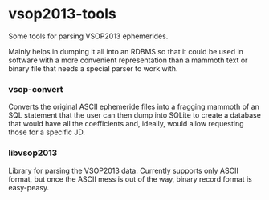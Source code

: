 # vsop2013-tools
Some tools for parsing VSOP2013 ephemerides.

Mainly helps in dumping it all into an RDBMS so that it could be used in software
with a more convenient representation than a mammoth text or binary file that needs
a special parser to work with.

### vsop-convert
Converts the original ASCII ephemeride files into a fragging mammoth of an SQL statement
that the user can then dump into SQLite to create a database that would have all the coefficients
and, ideally, would allow requesting those for a specific JD.

### libvsop2013
Library for parsing the VSOP2013 data. Currently supports only ASCII format, but once the ASCII
mess is out of the way, binary record format is easy-peasy.
